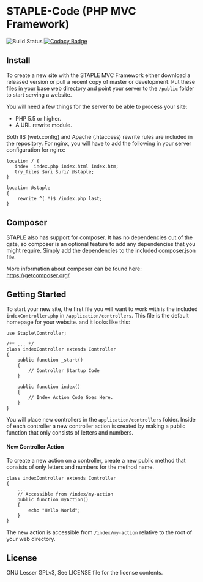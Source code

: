 # STAPLE-Code (PHP MVC Framework)
![Build Status](https://travis-ci.org/ironpilot/Staple-Code.svg?branch=master)
[![Codacy Badge](https://api.codacy.com/project/badge/Grade/41ca2c4097d049e29e1e44a77141f94d)](https://www.codacy.com/app/contact_8/Staple-Code?utm_source=github.com&amp;utm_medium=referral&amp;utm_content=ironpilot/Staple-Code&amp;utm_campaign=Badge_Grade)

## Install

To create a new site with the STAPLE MVC Framework either download a released version or pull a recent copy of
master or development. Put these files in your base web directory and point your server to the `/public` folder
to start serving a website.

You will need a few things for the server to be able to process your site:

 - PHP 5.5 or higher.
 - A URL rewrite module.

Both IIS (web.config) and Apache (.htaccess) rewrite rules are included in the repository. For nginx, you will
have to add the following in your server configuration for nginx:

```
location / {
   index  index.php index.html index.htm;
   try_files $uri $uri/ @staple;
}

location @staple
{
    rewrite ^(.*)$ /index.php last;
}
```

## Composer

STAPLE also has support for composer. It has no dependencies out of the gate, so composer is an optional feature
to add any dependencies that you might require. Simply add the dependencies to the included composer.json file.

More information about composer can be found here: https://getcomposer.org/

## Getting Started

To start your new site, the first file you will want to work with is the included `indexController.php` in
`/application/controllers`. This file is the default homepage for your website. and it looks like this:

```
use Staple\Controller;

/** ... */
class indexController extends Controller
{
	public function _start()
	{
		// Controller Startup Code
	}

	public function index()
	{
		// Index Action Code Goes Here.
	}
}
```

You will place new controllers in the `application/controllers` folder. Inside of each controller a new
controller action is created by making a public function that only consists of letters and numbers.

#### New Controller Action

To create a new action on a controller, create a new public method that consists of only letters and numbers
for the method name.

```
class indexController extends Controller
{
    ...
    // Accessible from /index/my-action
    public function myAction()
    {
        echo "Hello World";
    }
}
```

The new action is accessible from `/index/my-action` relative to the root of your web directory.

## License

GNU Lesser GPLv3, See LICENSE file for the license contents.